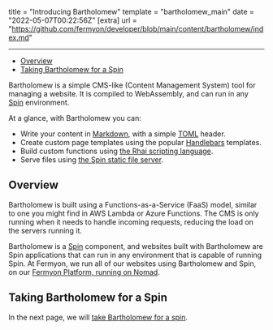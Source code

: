 title = "Introducing Bartholomew"
template = "bartholomew_main"
date = "2022-05-07T00:22:56Z"
[extra]
url = "https://github.com/fermyon/developer/blob/main/content/bartholomew/index.md"

---

- [Overview](#overview)
- [Taking Bartholomew for a Spin](#taking-bartholomew-for-a-spin)

Bartholomew is a simple CMS-like (Content Management System) tool for managing a
website. It is compiled to WebAssembly, and can run in any [Spin](/spin)
environment.

At a glance, with Bartholomew you can:

- Write your content in [Markdown](https://www.markdownguide.org/), with a
simple [TOML](https://toml.io/en/) header.
- Create custom page templates using the popular [Handlebars](https://handlebarsjs.com/)
templates.
- Build custom functions using [the Rhai scripting language](https://rhai.rs/).
- Serve files using [the Spin static file server](https://github.com/fermyon/spin-fileserver).

## Overview

Bartholomew is built using a Functions-as-a-Service (FaaS) model, similar to
one you might find in AWS Lambda or Azure Functions. The CMS is only running when
it needs to handle incoming requests, reducing the load on the servers
running it.

Bartholomew is a [Spin](/spin) component, and
websites built with Bartholomew are Spin applications that can run in any
environment that is capable of running Spin. At Fermyon, we run all of our
websites using Bartholomew and Spin, on our [Fermyon Platform, running on Nomad](https://www.fermyon.com/blog/spin-nomad).

## Taking Bartholomew for a Spin

In the next page, we will [take Bartholomew for a spin](./quickstart.md).
